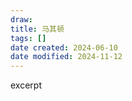 ```yaml
---
draw:
title: 马其顿
tags: []
date created: 2024-06-10
date modified: 2024-11-12
---
```


excerpt

<!-- more -->

